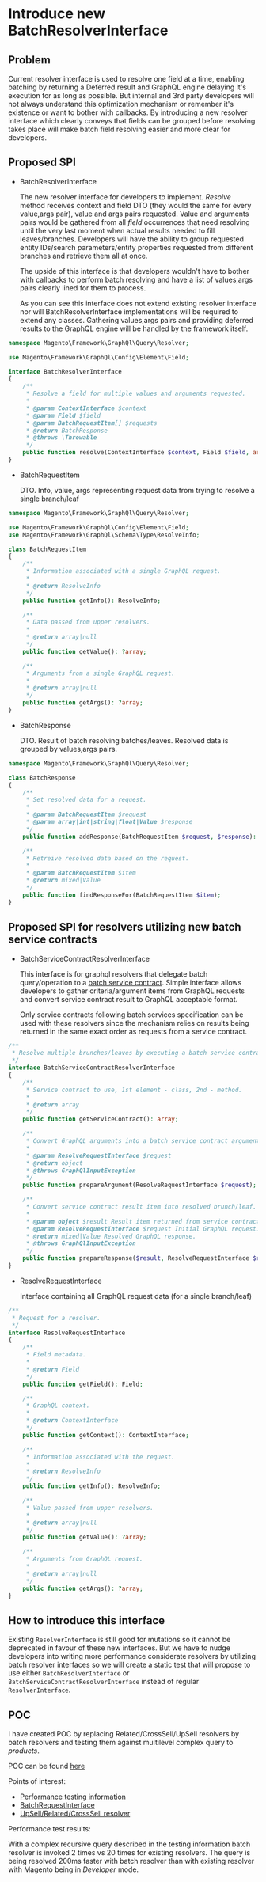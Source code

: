 # Introduce new BatchResolverInterface
## Problem
Current resolver interface is used to resolve one field at a time,
enabling batching by returning a Deferred result and GraphQL engine delaying it's execution for as long as possible.
But internal and 3rd party developers will not always understand this optimization mechanism or remember it's existence
or want to bother with callbacks. By introducing a new resolver interface which clearly conveys that fields can
be grouped before resolving takes place will make batch field resolving easier and more clear for developers.
 
## Proposed SPI
* BatchResolverInterface
   
  The new resolver interface for developers to implement. _Resolve_ method receives context and field DTO (they would
  the same for every value,args pair), value and args pairs requested. Value and arguments pairs would be gathered from
  all _field_ occurrences that need resolving until the very last moment when actual results needed to fill
  leaves/branches. Developers will have the ability to group requested entity IDs/search parameters/entity properties
  requested from different branches and retrieve them all at once.
   
  The upside of this interface is that developers wouldn't have to bother with callbacks to perform batch resolving
  and have a list of values,args pairs clearly lined for them to process.
   
  As you can see this interface does not extend existing resolver interface nor will BatchResolverInterface
  implementations will be required to extend any classes. Gathering values,args pairs and providing deferred results
  to the GraphQL engine will be handled by the framework itself.
```php
namespace Magento\Framework\GraphQl\Query\Resolver;

use Magento\Framework\GraphQl\Config\Element\Field;

interface BatchResolverInterface
{
    /**
     * Resolve a field for multiple values and arguments requested.
     *
     * @param ContextInterface $context
     * @param Field $field
     * @param BatchRequestItem[] $requests
     * @return BatchResponse
     * @throws \Throwable
     */
    public function resolve(ContextInterface $context, Field $field, array $requests): BatchResponse;
}
``` 
* BatchRequestItem
   
  DTO. Info, value, args representing request data from trying to resolve a single branch/leaf
```php
namespace Magento\Framework\GraphQl\Query\Resolver;

use Magento\Framework\GraphQl\Config\Element\Field;
use Magento\Framework\GraphQl\Schema\Type\ResolveInfo;

class BatchRequestItem
{
    /**
     * Information associated with a single GraphQL request.
     *
     * @return ResolveInfo
     */
    public function getInfo(): ResolveInfo;

    /**
     * Data passed from upper resolvers.
     *
     * @return array|null
     */
    public function getValue(): ?array;

    /**
     * Arguments from a single GraphQL request.
     *
     * @return array|null
     */
    public function getArgs(): ?array;
}
```
* BatchResponse
   
  DTO. Result of batch resolving batches/leaves. Resolved data is grouped by values,args pairs.
```php
namespace Magento\Framework\GraphQl\Query\Resolver;

class BatchResponse
{
    /**
     * Set resolved data for a request.
     * 
     * @param BatchRequestItem $request
     * @param array|int|string|float|Value $response
     */
    public function addResponse(BatchRequestItem $request, $response): void;

    /**
     * Retreive resolved data based on the request.
     *
     * @param BatchRequestItem $item
     * @return mixed|Value
     */
    public function findResponseFor(BatchRequestItem $item);
}
```
 
 
## Proposed SPI for resolvers utilizing new batch service contracts
* BatchServiceContractResolverInterface
   
  This interface is for graphql resolvers that delegate batch query/operation to a
  [batch service contract](../batch-query-services.md). Simple interface allows developers to gather criteria/argument items
  from GraphQL requests and convert service contract result to GraphQL acceptable format.
   
  Only service contracts following batch services specification can be used with these resolvers since the mechanism
  relies on results being returned in the same exact order as requests from a service contract.
   
```php
/**
 * Resolve multiple brunches/leaves by executing a batch service contract.
 */
interface BatchServiceContractResolverInterface
{
    /**
     * Service contract to use, 1st element - class, 2nd - method.
     *
     * @return array
     */
    public function getServiceContract(): array;

    /**
     * Convert GraphQL arguments into a batch service contract argument item.
     *
     * @param ResolveRequestInterface $request
     * @return object
     * @throws GraphQlInputException
     */
    public function prepareArgument(ResolveRequestInterface $request);

    /**
     * Convert service contract result item into resolved brunch/leaf.
     *
     * @param object $result Result item returned from service contract.
     * @param ResolveRequestInterface $request Initial GraphQL request.
     * @return mixed|Value Resolved GraphQL response.
     * @throws GraphQlInputException
     */
    public function prepareResponse($result, ResolveRequestInterface $request);
}
```
 
* ResolveRequestInterface
   
  Interface containing all GraphQL request data (for a single branch/leaf)
   
```php
/**
 * Request for a resolver.
 */
interface ResolveRequestInterface
{
    /**
     * Field metadata.
     *
     * @return Field
     */
    public function getField(): Field;

    /**
     * GraphQL context.
     *
     * @return ContextInterface
     */
    public function getContext(): ContextInterface;

    /**
     * Information associated with the request.
     *
     * @return ResolveInfo
     */
    public function getInfo(): ResolveInfo;

    /**
     * Value passed from upper resolvers.
     *
     * @return array|null
     */
    public function getValue(): ?array;

    /**
     * Arguments from GraphQL request.
     *
     * @return array|null
     */
    public function getArgs(): ?array;
}
```
 
## How to introduce this interface
Existing `ResolverInterface` is still good for mutations so it cannot be deprecated in favour of these new interfaces.
But we have to nudge developers into writing more performance considerate resolvers by utilizing batch resolver interfaces
so we will create a static test that will propose to use either `BatchResolverInterface` or `BatchServiceContractResolverInterface`
instead of regular `ResolverInterface`.
 
## POC
I have created POC by replacing Related/CrossSell/UpSell resolvers by batch resolvers and testing them against
multilevel complex query to _products_.
 
POC can be found [here](https://github.com/AlexMaxHorkun/magento2/tree/batch-graphql-proto)
 
Points of interest:
* [Performance testing information](https://github.com/AlexMaxHorkun/magento2/blob/batch-graphql-proto/batch-graphql-proto.md)
* [BatchRequestInterface](https://github.com/AlexMaxHorkun/magento2/blob/batch-graphql-proto/lib/internal/Magento/Framework/GraphQl/Query/Resolver/BatchResolverInterface.php)
* [UpSell/Related/CrossSell resolver](https://github.com/AlexMaxHorkun/magento2/blob/batch-graphql-proto/app/code/Magento/RelatedProductGraphQl/Model/Resolver/Batch/AbstractLikedProducts.php)
 
Performance test results:
 
With a complex recursive query described in the testing information batch resolver is invoked 2 times vs 20 times
for existing resolvers. The query is being resolved 200ms faster with batch resolver than with existing resolver
with Magento being in _Developer_ mode. 
